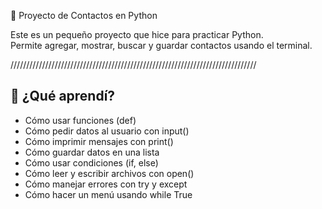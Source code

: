  📒 Proyecto de Contactos en Python

Este es un pequeño proyecto que hice para practicar Python.  
Permite agregar, mostrar, buscar y guardar contactos usando el terminal.

//////////////////////////////////////////////////////////////////////////////

## 🧠 ¿Qué aprendí?

- Cómo usar funciones (def)
- Cómo pedir datos al usuario con input()
- Cómo imprimir mensajes con print()
- Cómo guardar datos en una lista
- Cómo usar condiciones (if, else)
- Cómo leer y escribir archivos con open()
- Cómo manejar errores con try y except
- Cómo hacer un menú usando while True

